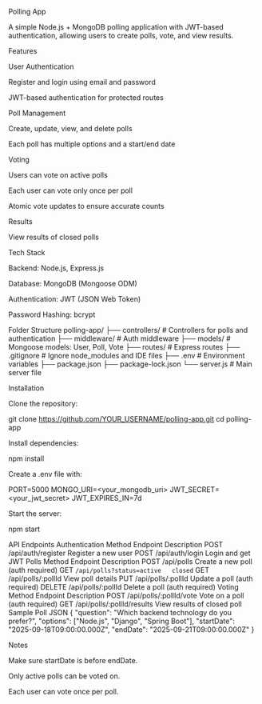 Polling App

A simple Node.js + MongoDB polling application with JWT-based authentication, allowing users to create polls, vote, and view results.

Features

User Authentication

Register and login using email and password

JWT-based authentication for protected routes

Poll Management

Create, update, view, and delete polls

Each poll has multiple options and a start/end date

Voting

Users can vote on active polls

Each user can vote only once per poll

Atomic vote updates to ensure accurate counts

Results

View results of closed polls

Tech Stack

Backend: Node.js, Express.js

Database: MongoDB (Mongoose ODM)

Authentication: JWT (JSON Web Token)

Password Hashing: bcrypt

Folder Structure
polling-app/
├── controllers/       # Controllers for polls and authentication
├── middleware/        # Auth middleware
├── models/            # Mongoose models: User, Poll, Vote
├── routes/            # Express routes
├── .gitignore         # Ignore node_modules and IDE files
├── .env               # Environment variables
├── package.json
├── package-lock.json
└── server.js          # Main server file

Installation

Clone the repository:

git clone https://github.com/YOUR_USERNAME/polling-app.git
cd polling-app


Install dependencies:

npm install


Create a .env file with:

PORT=5000
MONGO_URI=<your_mongodb_uri>
JWT_SECRET=<your_jwt_secret>
JWT_EXPIRES_IN=7d


Start the server:

npm start

API Endpoints
Authentication
Method	Endpoint	Description
POST	/api/auth/register	Register a new user
POST	/api/auth/login	Login and get JWT
Polls
Method	Endpoint	Description
POST	/api/polls	Create a new poll (auth required)
GET	`/api/polls?status=active	closed`
GET	/api/polls/:pollId	View poll details
PUT	/api/polls/:pollId	Update a poll (auth required)
DELETE	/api/polls/:pollId	Delete a poll (auth required)
Voting
Method	Endpoint	Description
POST	/api/polls/:pollId/vote	Vote on a poll (auth required)
GET	/api/polls/:pollId/results	View results of closed poll
Sample Poll JSON
{
  "question": "Which backend technology do you prefer?",
  "options": ["Node.js", "Django", "Spring Boot"],
  "startDate": "2025-09-18T09:00:00.000Z",
  "endDate": "2025-09-21T09:00:00.000Z"
}

Notes

Make sure startDate is before endDate.

Only active polls can be voted on.

Each user can vote once per poll.
